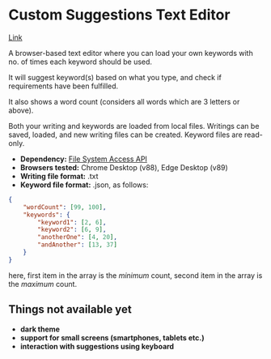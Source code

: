 # Custom Suggestions Text Editor

[Link](https://muhallilahnaf.github.io/content-scripts-editor/)

A browser-based text editor where you can load your own keywords with no. of times each keyword should be used.

It will suggest keyword(s) based on what you type, and check if requirements have been fulfilled.

It also shows a word count (considers all words which are 3 letters or above).

Both your writing and keywords are loaded from local files.
Writings can be saved, loaded, and new writing files can be created.
Keyword files are read-only.

- **Dependency:** [File System Access API](https://wicg.github.io/file-system-access/)
- **Browsers tested:** Chrome Desktop (v88), Edge Desktop (v89)
- **Writing file format:** .txt
- **Keyword file format:** .json, as follows:
```json
{
    "wordCount": [99, 100],
    "keywords": {
        "keyword1": [2, 6],
        "keyword2": [6, 9],
        "anotherOne": [4, 20],
        "andAnother": [13, 37]
    }
}
```
here, first item in the array is the *minimum* count, second item in the array is the *maximum* count.

## Things not available yet

- **dark theme**
- **support for small screens (smartphones, tablets etc.)**
- **interaction with suggestions using keyboard**

